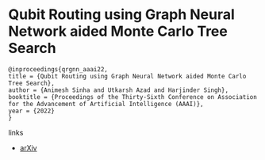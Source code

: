 # Qubit Routing using Graph Neural Network aided Monte Carlo Tree Search

```
@inproceedings{qrgnn_aaai22,
title = {Qubit Routing using Graph Neural Network aided Monte Carlo Tree Search},
author = {Animesh Sinha and Utkarsh Azad and Harjinder Singh},
booktitle = {Proceedings of the Thirty-Sixth Conference on Association for the Advancement of Artificial Intelligence (AAAI)},
year = {2022}
}
```

links
- [arXiv](https://arxiv.org/abs/2104.01992)
